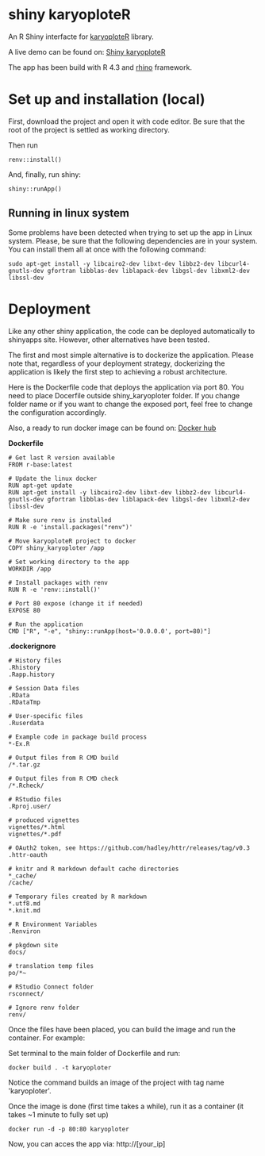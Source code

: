# shiny karyoploteR

An R Shiny interfacte for <a href="http://bioconductor.org/packages/release/bioc/html/karyoploteR.html#:~:text=karyoploteR%20creates%20karyotype%20plots%20of,coordinates%20into%20the%20plot%20coordinates." target="_blank">karyoploteR</a> library.

A live demo can be found on: <a href="https://mcocam.shinyapps.io/karyo_1/" target="_blank">Shiny karyoploteR</a>

The app has been build with R 4.3 and <a href = "https://appsilon.github.io/rhino/" target = "_blank">rhino</a> framework.

# Set up and installation (local)

First, download the project and open it with code editor. Be sure that the root of the project is settled as working directory.

Then run 
```
renv::install()
```
  
And, finally, run shiny:
```
shiny::runApp()
```

## Running in linux system

Some problems have been detected when trying to set up the app in Linux system. Please, be sure that the following dependencies are in your system. You can install them all at once with the following command:

```
sudo apt-get install -y libcairo2-dev libxt-dev libbz2-dev libcurl4-gnutls-dev gfortran libblas-dev liblapack-dev libgsl-dev libxml2-dev libssl-dev
```

# Deployment

Like any other shiny application, the code can be deployed automatically to shinyapps site.
However, other alternatives have been tested.

The first and most simple alternative is to dockerize the application. Please note that, regardless of your deployment strategy, dockerizing the application is likely the first step to achieving a robust architecture.

Here is the Dockerfile code that deploys the application via port 80. You need to place Docerfile outside shiny_karyoploter
folder. If you change folder name or if you want to change the exposed port, feel free to change the configuration accordingly.

Also, a ready to run docker image can be found on: <a href = 'https://hub.docker.com/r/marccocamoreno/shiny_karyoploter' target = '_blank'>Docker hub</a>

**Dockerfile**
```
# Get last R version available
FROM r-base:latest

# Update the linux docker
RUN apt-get update
RUN apt-get install -y libcairo2-dev libxt-dev libbz2-dev libcurl4-gnutls-dev gfortran libblas-dev liblapack-dev libgsl-dev libxml2-dev libssl-dev

# Make sure renv is installed
RUN R -e 'install.packages("renv")'

# Move karyoploteR project to docker
COPY shiny_karyoploter /app

# Set working directory to the app
WORKDIR /app

# Install packages with renv
RUN R -e 'renv::install()'

# Port 80 expose (change it if needed)
EXPOSE 80

# Run the application
CMD ["R", "-e", "shiny::runApp(host='0.0.0.0', port=80)"]
```

**.dockerignore**
```
# History files
.Rhistory
.Rapp.history

# Session Data files
.RData
.RDataTmp

# User-specific files
.Ruserdata

# Example code in package build process
*-Ex.R

# Output files from R CMD build
/*.tar.gz

# Output files from R CMD check
/*.Rcheck/

# RStudio files
.Rproj.user/

# produced vignettes
vignettes/*.html
vignettes/*.pdf

# OAuth2 token, see https://github.com/hadley/httr/releases/tag/v0.3
.httr-oauth

# knitr and R markdown default cache directories
*_cache/
/cache/

# Temporary files created by R markdown
*.utf8.md
*.knit.md

# R Environment Variables
.Renviron

# pkgdown site
docs/

# translation temp files
po/*~

# RStudio Connect folder
rsconnect/

# Ignore renv folder
renv/
```

Once the files have been placed, you can build the image and run the container. For example:

Set terminal to the main folder of Dockerfile and run:
```
docker build . -t karyoploter
```
Notice the command builds an image of the project with tag name 'karyoploter'.

Once the image is done (first time takes a while), run it as a container (it takes ~1 minute to fully set up)
```
docker run -d -p 80:80 karyoploter
```

Now, you can acces the app via: http://[your_ip]

